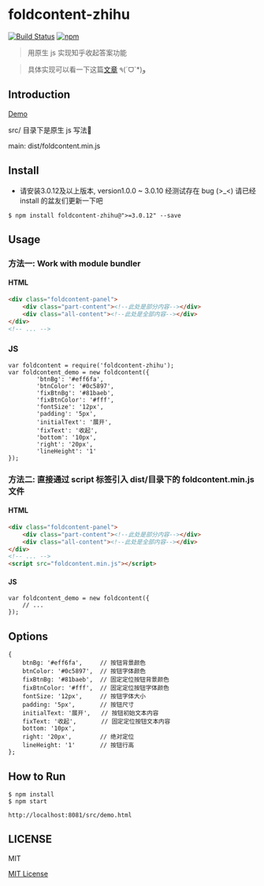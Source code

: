 # foldcontent-zhihu

[![Build Status](https://img.shields.io/travis/luyilin/foldcontent-zhihu.svg?style=flat)](https://travis-ci.org/luyilin/foldcontent-zhihu)
[![npm](https://img.shields.io/npm/dm/foldcontent-zhihu.svg)](https://www.npmjs.com/package/foldcontent-zhihu)

> 用原生 js 实现知乎收起答案功能

> 具体实现可以看一下这篇[文章](https://segmentfault.com/a/1190000007503399) ٩(ˊᗜˋ*)و

## Introduction

[Demo](https://luyilin.github.io/foldcontent-zhihu/src/demo.html)

src/ 目录下是原生 js 写法🌰

main: dist/foldcontent.min.js


## Install

* 请安装3.0.12及以上版本, version1.0.0 ~ 3.0.10 经测试存在 bug (>_<) 请已经 install 的盆友们更新一下吧

```
$ npm install foldcontent-zhihu@">=3.0.12" --save
```


## Usage

### 方法一: Work with module bundler

#### HTML

```HTML
<div class="foldcontent-panel">
    <div class="part-content"><!--此处是部分内容--></div>
    <div class="all-content"><!--此处是全部内容--></div>
</div>
<!-- ... -->
```

### JS

```
var foldcontent = require('foldcontent-zhihu');
var foldcontent_demo = new foldcontent({
        'btnBg': '#eff6fa',
        'btnColor': '#0c5897',
        'fixBtnBg': '#81baeb',
        'fixBtnColor': '#fff',
        'fontSize': '12px',
        'padding': '5px',
        'initialText': '展开',
        'fixText': '收起',
        'bottom': '10px',
        'right': '20px',
        'lineHeight': '1'
});
```

### 方法二: 直接通过 script 标签引入 dist/目录下的 foldcontent.min.js 文件

#### HTML

```HTML
<div class="foldcontent-panel">
    <div class="part-content"><!--此处是部分内容--></div>
    <div class="all-content"><!--此处是全部内容--></div>
</div>
<!-- ... -->
<script src="foldcontent.min.js"></script>
```

#### JS

```JS
var foldcontent_demo = new foldcontent({
    // ...
});
```


## Options

```JS
{
    btnBg: '#eff6fa',     // 按钮背景颜色
    btnColor: '#0c5897',  // 按钮字体颜色
    fixBtnBg: '#81baeb',  // 固定定位按钮背景颜色
    fixBtnColor: '#fff',  // 固定定位按钮字体颜色
    fontSize: '12px',     // 按钮字体大小
    padding: '5px',       // 按钮尺寸
    initialText: '展开',   // 按钮初始文本内容
    fixText: '收起',       // 固定定位按钮文本内容
    bottom: '10px',       
    right: '20px',        // 绝对定位
    lineHeight: '1'       // 按钮行高
};
```

## How to Run 

```
$ npm install
$ npm start

http://localhost:8081/src/demo.html
```

## LICENSE

MIT

[MIT License](https://github.com/luyilin/foldcontent-zhihu/blob/master/LICENSE)
